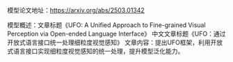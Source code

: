 模型论文地址：https://arxiv.org/abs/2503.01342

模型概述：文章标题《UFO: A Unified Approach to Fine-grained Visual Perception via Open-ended Language Interface》
中文文章标题《UFO：通过开放式语言接口统一处理细粒度视觉感知》
文章内容：提出UFO框架，利用开放式语言接口实现细粒度视觉感知的统一处理，提升模型泛化能力。
